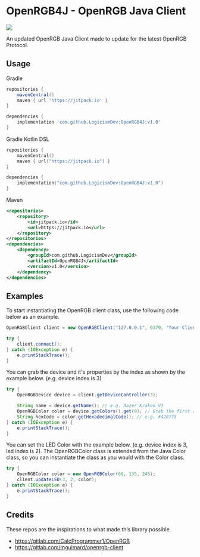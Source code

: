 # OpenRGB4J - OpenRGB Java Client
[![](https://jitpack.io/v/LogicismDev/OpenRGB4J.svg)](https://jitpack.io/#LogicismDev/OpenRGB4J)

An updated OpenRGB Java Client made to update for the latest OpenRGB Protocol.

## Usage
Gradle
```groovy
repositories {
    mavenCentral()
    maven { url 'https://jitpack.io' }
}

dependencies {
    implementation 'com.github.LogicismDev:OpenRGB4J:v1.0'
}
```

Gradle Kotlin DSL
```kotlin
repositories {
    mavenCentral()
    maven { url("https://jitpack.io") }
}

dependencies {
    implementation("com.github.LogicismDev:OpenRGB4J:v1.0")
}
```

Maven
```xml
<repositories>
    <repository>
        <id>jitpack.io</id>
        <url>https://jitpack.io</url>
    </repository>
</repositories>
<dependencies>
    <dependency>
        <groupId>com.github.LogicismDev</groupId>
        <artifactId>OpenRGB4J</artifactId>
        <version>v1.0</version>
    </dependency>
</dependencies>
```

## Examples
To start instantiating the OpenRGB client class, use the following code below as an example.

```java
OpenRGBClient client = new OpenRGBClient("127.0.0.1", 6379, "Your Client Name");

try {
	client.connect();
} catch (IOException e) {
	e.printStackTrace();
}
```

You can grab the device and it's properties by the index as shown by the example below. (e.g. device index is 3)
```java
try {
	OpenRGBDevice device = client.getDeviceController(3);

	String name = device.getName(); // e.g. Razer Kraken V3
	OpenRGBColor color = device.getColors().get(0); // Grab the first color of the device
	String hexCode = color.getHexadecimalCode(); // e.g. #4287f5
} catch (IOException e) {
	e.printStackTrace();
}
```

You can set the LED Color with the example below. (e.g. device index is 3, led index is 2). The OpenRGBColor class is extended from the Java Color class, so you can instantiate the class as you would with the Color class.
```java
try {
	OpenRGBColor color = new OpenRGBColor(66, 135, 245);
	client.updateLED(3, 2, color);
} catch (IOException e) {
	e.printStackTrace();
}
```

## Credits
These repos are the inspirations to what made this library possible.
- https://gitlab.com/CalcProgrammer1/OpenRGB
- https://gitlab.com/mguimard/openrgb-client
